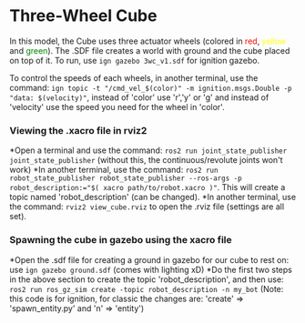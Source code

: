# Three-Wheel Cube
In this model, the Cube uses three actuator wheels (colored in <span style="color: red;">red</span>, <span style="color: yellow;">yellow</span> and <span style="color: green;">green</span>). The .SDF file creates a world with ground and the cube placed on top of it. To run, use ``ign gazebo 3wc_v1.sdf`` for ignition gazebo.

To control the speeds of each wheels, in another terminal, use the command: ``ign topic -t "/cmd_vel_$(color)" -m ignition.msgs.Double -p "data: $(velocity)"``, instead of 'color' use 'r','y' or 'g' and instead of 'velocity' use the speed you need for the wheel in 'color'.

### Viewing the .xacro file in rviz2
*Open a terminal and use the command: ``ros2 run joint_state_publisher joint_state_publisher`` (without this, the continuous/revolute joints won't work)
*In another terminal, use the command: ``ros2 run robot_state_publisher robot_state_publisher --ros-args -p robot_description:="$( xacro path/to/robot.xacro )"``. This will create a topic named 'robot_description' (can be changed).
*In another terminal, use the command: ``rviz2 view_cube.rviz`` to open the .rviz file (settings are all set).

### Spawning the cube in gazebo using the xacro file
*Open the .sdf file for creating a ground in gazebo for our cube to rest on: use ``ign gazebo ground.sdf`` (comes with lighting xD)
*Do the first two steps in the above section to create the topic 'robot_description', and then use: ``ros2 run ros_gz_sim create -topic robot_description -n my_bot`` (Note: this code is for ignition, for classic the changes are: 'create' => 'spawn_entity.py' and 'n' => 'entity')


